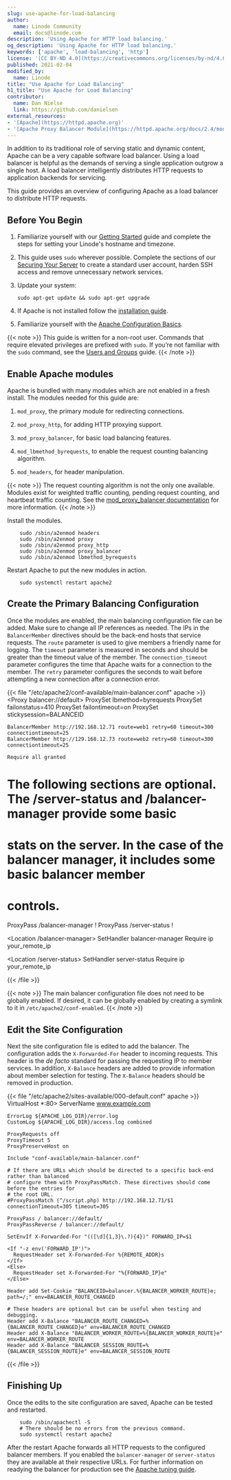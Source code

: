 ```yaml
---
slug: use-apache-for-load-balancing
author:
  name: Linode Community
  email: docs@linode.com
description: 'Using Apache for HTTP load balancing.'
og_description: 'Using Apache for HTTP load balancing.'
keywords: ['apache', 'load-balancing', 'http']
license: '[CC BY-ND 4.0](https://creativecommons.org/licenses/by-nd/4.0)'
published: 2021-02-04
modified_by:
  name: Linode
title: "Use Apache for Load Balancing"
h1_title: "Use Apache for Load Balancing"
contributor:
  name: Dan Nielse
  link: https://github.com/danielsen
external_resources:
- '[Apache](https://httpd.apache.org)'
- '[Apache Proxy Balancer Module](https://httpd.apache.org/docs/2.4/mod/mod_proxy_balancer.html)'
---
```


In addition to its traditional role of serving static and dynamic content, Apache can be a very capable software load balancer. Using a load balancer is helpful as the demands of serving a single application outgrow a single host. A load balancer intelligently distributes HTTP requests to application backends for servicing.

This guide provides an overview of configuring Apache as a load balancer to distribute HTTP requests.

## Before You Begin

1.  Familiarize yourself with our [Getting Started](/docs/getting-started/) guide and complete the steps for setting your Linode's hostname and timezone.

2.  This guide uses `sudo` wherever possible. Complete the sections of our [Securing Your Server](/docs/security/securing-your-server/) to create a standard user account, harden SSH access and remove unnecessary network services.

3.  Update your system:

        sudo apt-get update && sudo apt-get upgrade

4. If Apache is not installed follow the [installation guide](/docs/guides/how-to-install-apache-web-server-debian-10/).

5. Familiarize yourself with the [Apache Configuration Basics](/docs/guides/apache-configuration-basics/).

<!-- Include one of the following notes if appropriate. --->

{{< note >}}
This guide is written for a non-root user. Commands that require elevated privileges are prefixed with `sudo`. If you’re not familiar with the `sudo` command, see the [Users and Groups](/docs/tools-reference/linux-users-and-groups/) guide.
{{< /note >}}

## Enable Apache modules

Apache is bundled with many modules which are not enabled in a fresh install. The modules needed for this guide are:

1. `mod_proxy`, the primary module for redirecting connections.

2. `mod_proxy_http`, for adding HTTP proxying support.

3. `mod_proxy_balancer`, for basic load balancing features.

4. `mod_lbmethod_byrequests`, to enable the request counting balancing algorithm.

5. `mod_headers`, for header manipulation.

{{< note >}}
The request counting algorithm is not the only one available. Modules exist for weighted traffic counting, pending request counting, and heartbeat traffic counting. See the [mod_proxy_balancer documentation](https://httpd.apache.org/docs/2.4/mod/mod_proxy_balancer.html) for more information.
{{< /note >}}

Install the modules.

        sudo /sbin/a2enmod headers
        sudo /sbin/a2enmod proxy
        sudo /sbin/a2enmod proxy_http
        sudo /sbin/a2enmod proxy_balancer
        sudo /sbin/a2enmod lbmethod_byrequests

Restart Apache to put the new modules in action.

        sudo systemctl restart apache2

## Create the Primary Balancing Configuration

Once the modules are enabled, the main balancing configuration file can be added. Make sure to change all IP references as needed. The IPs in the `BalancerMember` directives should be the back-end hosts that service requests. The `route` parameter is used to give members a friendly name for logging. The `timeout` parameter is measured in seconds and should be greater than the timeout value of the member. The `connection_timeout` parameter configures the time that Apache waits for a connection to the member. The `retry` parameter configures the seconds to wait before attempting a new connection after a connection error.

{{< file "/etc/apache2/conf-available/main-balancer.conf" apache >}}
<Proxy balancer://default>
    ProxySet lbmethod=byrequests
    ProxySet failonstatus=410
    ProxySet failontimeout=on
    ProxySet stickysession=BALANCEID

    BalancerMember http://192.168.12.71 route=web1 retry=60 timeout=300 connectiontimeout=25
    BalancerMember http://129.168.12.73 route=web2 retry=60 timeout=300 connectiontimeout=25

    Require all granted
</Proxy>

# The following sections are optional. The /server-status and /balancer-manager provide some basic
# stats on the server. In the case of the balancer manager, it includes some basic balancer member
# controls.

ProxyPass /balancer-manager !
ProxyPass /server-status !

<Location /balancer-manager>
    SetHandler balancer-manager
    Require ip your_remote_ip
</Location>

<Location /server-status>
    SetHandler server-status
    Require ip your_remote_ip
</Location>

{{< /file >}}

{{< note >}}
The main balancer configuration file does not need to be globally enabled. If desired, it can be globally enabled by creating a symlink to it in `/etc/apache2/conf-enabled`.
{{< /note >}}

## Edit the Site Configuration

Next the site configuration file is edited to add the balancer. The configuration adds the `X-Forwarded-For` header to incoming requests. This header is the *de facto* standard for passing the requesting IP to member services. In addition, `X-Balance` headers are added to provide information about member selection for testing. The `X-Balance` headers should be removed in production.

{{< file "/etc/apache2/sites-available/000-default.conf" apache >}}
VirtualHost *:80>
    ServerName www.example.com

    ErrorLog ${APACHE_LOG_DIR}/error.log
    CustomLog ${APACHE_LOG_DIR}/access.log combined

    ProxyRequests off
    ProxyTimeout 5
    ProxyPreserveHost on

    Include "conf-available/main-balancer.conf"

    # If there are URLs which should be directed to a specific back-end rather than balanced
    # configure them with ProxyPassMatch. These directives should come before the entries for
    # the root URL.
    #ProxyPassMatch (^/script.php) http://192.168.12.71/$1 connectionTimeout=305 timeout=305

    ProxyPass / balancer://default/
    ProxyPassReverse / balancer://default/

    SetEnvIf X-Forwarded-For "(([\d]{1,3}\.?){4})" FORWARD_IP=$1

    <If "-z env('FORWARD_IP')">
      RequestHeader set X-Forwarded-For %{REMOTE_ADDR}s
    </If>
    <Else>
      RequestHeader set X-Forwarded-For "%{FORWARD_IP}e"
    </Else>

    Header add Set-Cookie "BALANCEID=balancer.%{BALANCER_WORKER_ROUTE}e; path=/;" env=BALANCER_ROUTE_CHANGED

    # These headers are optional but can be useful when testing and debugging.
    Header add X-Balance "BALANCER_ROUTE_CHANGED=%{BALANCER_ROUTE_CHANGED}e" env=BALANCER_ROUTE_CHANGED
    Header add X-Balance "BALANCER_WORKER_ROUTE=%{BALANCER_WORKER_ROUTE}e" env=BALANCER_WORKER_ROUTE
    Header add X-Balance "BALANCER_SESSION_ROUTE=%{BALANCER_SESSION_ROUTE}e" env=BALANCER_SESSION_ROUTE

</VirtualHost>
{{< /file >}}

## Finishing Up

Once the edits to the site configuration are saved, Apache can be tested and restarted.

        sudo /sbin/apachectl -S
        # There should be no errors from the previous command.
        sudo systemctl restart apache2

After the restart Apache forwards all HTTP requests to the configured balancer members. If you enabled the `balancer-manager` or `server-status` they are available at their respective URLs. For further information on readying the balancer for production see the [Apache tuning guide](/docs/guides/tuning-your-apache-server/).
